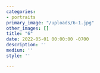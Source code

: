 ```yaml
---
categories:
- portraits
primary_image: "/uploads/6-1.jpg"
other_images: []
title: "6"
date: 2022-05-01 00:00:00 -0700
description: ''
medium: ''
style: ''

---
```

